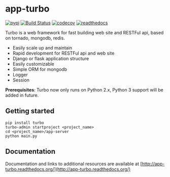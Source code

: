 app-turbo
=========


[![pypi](https://img.shields.io/pypi/v/turbo.svg)](https://pypi.python.org/pypi/turbo)
[![Build Status](https://travis-ci.org/wecatch/app-turbo.svg?branch=master)](https://travis-ci.org/wecatch/app-turbo)
[![codecov](https://codecov.io/github/wecatch/app-turbo/coverage.svg?branch=master)](https://codecov.io/github/wecatch/app-turbo?branch=master)
[![readthedocs](https://readthedocs.org/projects/app-turbo/badge/?version=latest)](https://app-turbo.readthedocs.io/en/latest/)


Turbo is a web framework for fast building web site and RESTFul api, based on tornado, mongodb, redis.


- Easily scale up and maintain
- Rapid development for RESTFul api and web site
- Django or flask application structure
- Easily customizable
- Simple ORM for mongodb
- Logger
- Session

**Prerequisites**: Turbo now only runs on Python 2.x, Python 3 support will be added in future.

## Getting started

```
pip install turbo
turbo-admin startproject <project_name>
cd <project_name>/app-server
python main.py
```

## Documentation

Documentation and links to additional resources are available at [http://app-turbo.readthedocs.org/](http://app-turbo.readthedocs.org/)

